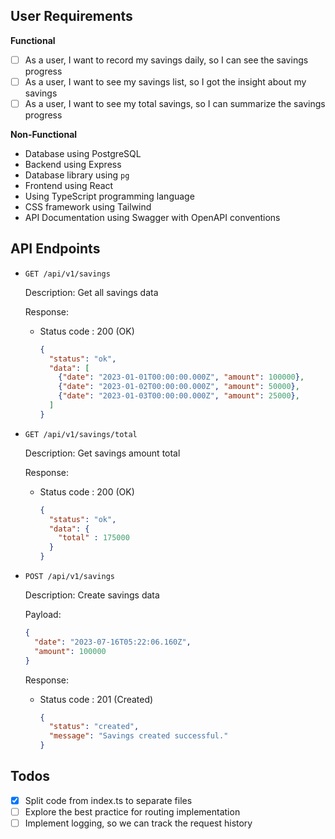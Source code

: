 ## User Requirements

**Functional**

- [ ] As a user, I want to record my savings daily, so I can see the savings progress
- [ ] As a user, I want to see my savings list, so I got the insight about my savings
- [ ] As a user, I want to see my total savings, so I can summarize the savings progress

**Non-Functional**

- Database using PostgreSQL
- Backend using Express
- Database library using `pg`
- Frontend using React
- Using TypeScript programming language
- CSS framework using Tailwind
- API Documentation using Swagger with OpenAPI conventions

## API Endpoints

- `GET /api/v1/savings`

  Description: Get all savings data

  Response:

  - Status code : 200 (OK)

    ```JSON
    {
      "status": "ok",
      "data": [
        {"date": "2023-01-01T00:00:00.000Z", "amount": 100000},
        {"date": "2023-01-02T00:00:00.000Z", "amount": 50000},
        {"date": "2023-01-03T00:00:00.000Z", "amount": 25000},
      ]
    }
    ```

- `GET /api/v1/savings/total`

  Description: Get savings amount total

  Response:

  - Status code : 200 (OK)

    ```JSON
    {
      "status": "ok",
      "data": {
        "total" : 175000
      }
    }
    ```

- `POST /api/v1/savings`

  Description: Create savings data

  Payload:

  ```JSON
  {
    "date": "2023-07-16T05:22:06.160Z",
    "amount": 100000
  }
  ```

  Response:

  - Status code : 201 (Created)

    ```JSON
    {
      "status": "created",
      "message": "Savings created successful."
    }
    ```

## Todos

- [x] Split code from index.ts to separate files
- [ ] Explore the best practice for routing implementation
- [ ] Implement logging, so we can track the request history
